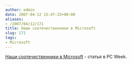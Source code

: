 ```yaml
---
author: admin
date: 2007-04-12 15:47:33+00:00
aliases:
- /2007/04/12/171
title: Наши соотечественники в Microsoft
slug: 171
tags:
- Microsoft
---
```


[Наши соотечественники в Microsoft](http://pcweek.ru/?ID=627348) - статья в PC Week.
